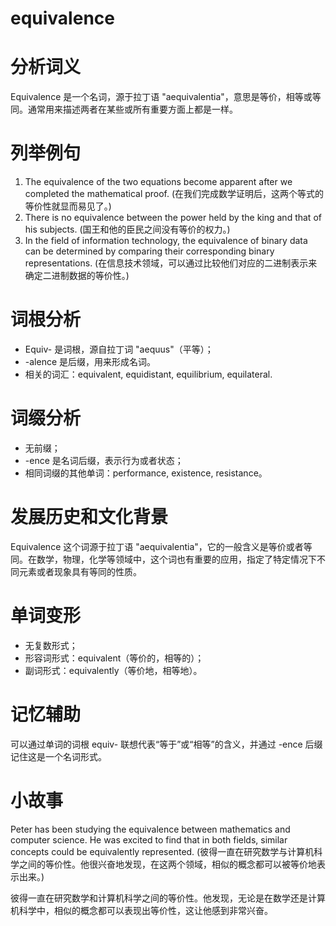 # equivalence

# 分析词义

  

Equivalence 是一个名词，源于拉丁语 "aequivalentia"，意思是等价，相等或等同。通常用来描述两者在某些或所有重要方面上都是一样。

  

# 列举例句

  

1.  The equivalence of the two equations become apparent after we completed the mathematical proof. (在我们完成数学证明后，这两个等式的等价性就显而易见了。)
2.  There is no equivalence between the power held by the king and that of his subjects. (国王和他的臣民之间没有等价的权力。)
3.  In the field of information technology, the equivalence of binary data can be determined by comparing their corresponding binary representations. (在信息技术领域，可以通过比较他们对应的二进制表示来确定二进制数据的等价性。)

  

# 词根分析

  

*   Equiv- 是词根，源自拉丁词 "aequus"（平等）；
*   \-alence 是后缀，用来形成名词。
*   相关的词汇：equivalent, equidistant, equilibrium, equilateral.

  

# 词缀分析

  

*   无前缀；
*   \-ence 是名词后缀，表示行为或者状态；
*   相同词缀的其他单词：performance, existence, resistance。

  

# 发展历史和文化背景

  

Equivalence 这个词源于拉丁语 "aequivalentia"，它的一般含义是等价或者等同。在数学，物理，化学等领域中，这个词也有重要的应用，指定了特定情况下不同元素或者现象具有等同的性质。

  

# 单词变形

  

*   无复数形式；
*   形容词形式：equivalent（等价的，相等的）；
*   副词形式：equivalently（等价地，相等地）。

  

# 记忆辅助

  

可以通过单词的词根 equiv- 联想代表“等于”或“相等”的含义，并通过 -ence 后缀记住这是一个名词形式。

  

# 小故事

  

Peter has been studying the equivalence between mathematics and computer science. He was excited to find that in both fields, similar concepts could be equivalently represented. (彼得一直在研究数学与计算机科学之间的等价性。他很兴奋地发现，在这两个领域，相似的概念都可以被等价地表示出来。)

  

彼得一直在研究数学和计算机科学之间的等价性。他发现，无论是在数学还是计算机科学中，相似的概念都可以表现出等价性，这让他感到非常兴奋。
